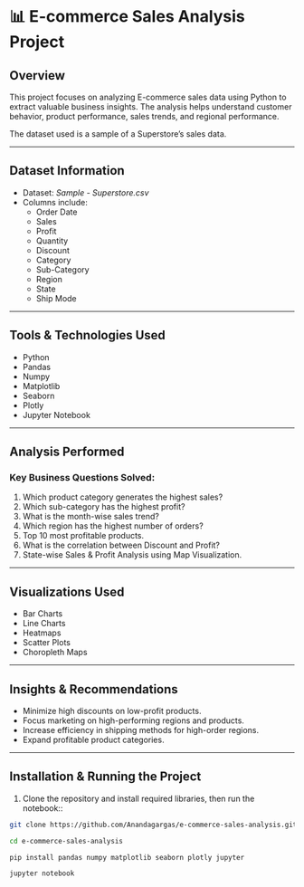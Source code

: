 # 📊 E-commerce Sales Analysis Project

## Overview
This project focuses on analyzing E-commerce sales data using Python to extract valuable business insights. The analysis helps understand customer behavior, product performance, sales trends, and regional performance.

The dataset used is a sample of a Superstore’s sales data.

---

## Dataset Information
- Dataset: *Sample - Superstore.csv*
- Columns include:
  - Order Date
  - Sales
  - Profit
  - Quantity
  - Discount
  - Category
  - Sub-Category
  - Region
  - State
  - Ship Mode

---

## Tools & Technologies Used
- Python
- Pandas
- Numpy
- Matplotlib
- Seaborn
- Plotly
- Jupyter Notebook

---

## Analysis Performed

### Key Business Questions Solved:
1. Which product category generates the highest sales?
2. Which sub-category has the highest profit?
3. What is the month-wise sales trend?
4. Which region has the highest number of orders?
5. Top 10 most profitable products.
6. What is the correlation between Discount and Profit?
7. State-wise Sales & Profit Analysis using Map Visualization.

---

## Visualizations Used
- Bar Charts
- Line Charts
- Heatmaps
- Scatter Plots
- Choropleth Maps

---

## Insights & Recommendations
- Minimize high discounts on low-profit products.
- Focus marketing on high-performing regions and products.
- Increase efficiency in shipping methods for high-order regions.
- Expand profitable product categories.

---

## Installation & Running the Project

1. Clone the repository and install required libraries, then run the notebook::
```bash
git clone https://github.com/Anandagargas/e-commerce-sales-analysis.git

cd e-commerce-sales-analysis

pip install pandas numpy matplotlib seaborn plotly jupyter

jupyter notebook
